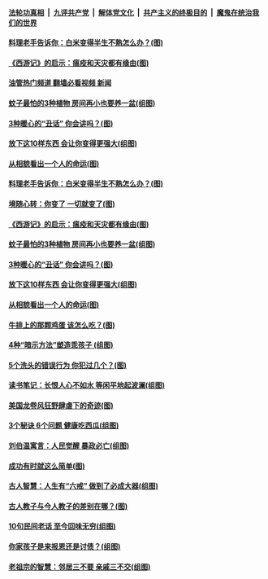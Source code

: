 ####  [法轮功真相](../../../../basic/blob/master/README.md?t=07050902) &nbsp;|&nbsp; [九评共产党](../../../../9ping.md/blob/master/README.md?t=07050902) &nbsp;|&nbsp; [解体党文化](../../../../jtdwh.md/blob/master/README.md?t=07050902)  &nbsp;|&nbsp; [共产主义的终极目的](../../../../gczydzjmd.md/blob/master/README.md?t=07050902) &nbsp;|&nbsp; [魔鬼在统治我们的世界](../../../../mgztzwmdsj.md/blob/master/README.md?t=07050902) 

#### [料理老手告诉你：白米变得半生不熟怎么办？(图)](../pages/p8/1010785.md?t=07050902) 

#### [《西游记》的启示：瘟疫和天灾都有缘由(图)](../pages/p8/1010586.md?t=07050902) 

#### [油管热门频道 翻墙必看视频 新闻](http://45.76.130.85:81/youtube.html?07050902)

#### [蚊子最怕的3种植物 房间再小也要养一盆(组图)](../pages/p8/1010515.md?t=07050902) 

#### [3种暖心的“丑话” 你会讲吗？(图)](../pages/p8/1010661.md?t=07050902) 

#### [放下这10样东西 会让你变得更强大(组图)](../pages/p8/1010760.md?t=07050902) 

#### [从相貌看出一个人的命运(图)](../pages/p8/1010735.md?t=07050902) 

#### [料理老手告诉你：白米变得半生不熟怎么办？(图)](../pages/p8/1010785.md?t=07050902) 

#### [境随心转：你变了 一切就变了(图)](../pages/p8/1010416.md?t=07050902) 

#### [《西游记》的启示：瘟疫和天灾都有缘由(图)](../pages/p8/1010586.md?t=07050902) 

#### [蚊子最怕的3种植物 房间再小也要养一盆(组图)](../pages/p8/1010515.md?t=07050902) 

#### [3种暖心的“丑话” 你会讲吗？(图)](../pages/p8/1010661.md?t=07050902) 

#### [放下这10样东西 会让你变得更强大(组图)](../pages/p8/1010760.md?t=07050902) 

#### [从相貌看出一个人的命运(图)](../pages/p8/1010735.md?t=07050902) 

#### [牛排上的那颗鸡蛋 该怎么吃？(图)](../pages/p8/1010595.md?t=07050902) 

#### [4种“暗示方法”塑造乖孩子 (组图)](../pages/p8/1010512.md?t=07050902) 

#### [5个洗头的错误行为 你犯过几个？(图)](../pages/p8/1010189.md?t=07050902) 

#### [读书笔记：长恨人心不如水 等闲平地起波澜(组图)](../pages/p8/1009456.md?t=07050902) 

#### [美国龙卷风狂野肆虐下的奇迹(图)](../pages/p8/1010580.md?t=07050902) 

#### [3个秘诀 6个问题 健康吃西瓜(组图)](../pages/p8/1010521.md?t=07050902) 

#### [刘伯温寓言：人民觉醒 暴政必亡(组图)](../pages/p8/1010564.md?t=07050902) 

#### [成功有时就这么简单(图)](../pages/p8/1010420.md?t=07050902) 

#### [古人智慧：人生有“六戒” 做到了必成大器(组图)](../pages/p8/1010478.md?t=07050902) 

#### [古人教子与今人教子的差别在哪？(图)](../pages/p8/1010414.md?t=07050902) 

#### [10句民间老话 至今回味无穷(组图)](../pages/p8/1009331.md?t=07050902) 

#### [你家孩子是来报恩还是讨债？(组图)](../pages/p8/1010398.md?t=07050902) 

#### [老祖宗的智慧：邻居三不要 亲戚三不交(组图)](../pages/p8/1010389.md?t=07050902) 

<img src='http://gfw-breaker.win/goodnews/indexes/p8.md' width='0px' height='0px'/>
